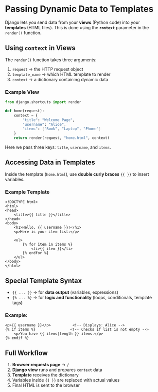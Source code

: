 # Passing Dynamic Data to Templates

Django lets you send data from your **views** (Python code) into your **templates** (HTML files).
This is done using the **`context`** parameter in the `render()` function.


## Using `context` in Views

The `render()` function takes three arguments:

1. `request` → the HTTP request object
2. `template_name` → which HTML template to render
3. `context` → a dictionary containing dynamic data

### Example View

```python
from django.shortcuts import render

def home(request):
    context = {
        "title": "Welcome Page",
        "username": "Alice",
        "items": ["Book", "Laptop", "Phone"]
    }
    return render(request, "home.html", context)
```

Here we pass three keys: `title`, `username`, and `items`.


## Accessing Data in Templates

Inside the template (`home.html`), use **double curly braces** `{{ }}` to insert variables.

### Example Template

```django
<!DOCTYPE html>
<html>
<head>
    <title>{{ title }}</title>
</head>
<body>
    <h1>Hello, {{ username }}!</h1>
    <p>Here is your item list:</p>

    <ul>
        {% for item in items %}
            <li>{{ item }}</li>
        {% endfor %}
    </ul>
</body>
</html>
```


## Special Template Syntax

* `{{ ... }}` → for **data output** (variables, expressions)
* `{% ... %}` → for **logic and functionality** (loops, conditionals, template tags)

### Example:

```django
<p>{{ username }}</p>          <!-- Displays: Alice -->
{% if items %}                <!-- Checks if list is not empty -->
    <p>You have {{ items|length }} items.</p>
{% endif %}
```


## Full Workflow

1. **Browser requests page** → `/`
2. **Django view** runs and prepares `context` data
3. **Template** receives the dictionary
4. Variables inside `{{ }}` are replaced with actual values
5. Final HTML is sent to the browser
